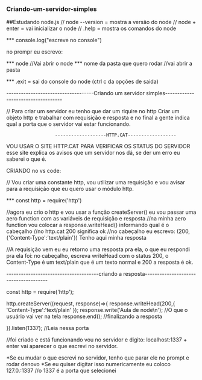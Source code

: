 ### Criando-um-servidor-simples
##Estudando node.js
// node --version = mostra a versão do node
// node + enter = vai inicializar o node
// .help = mostra os comandos do node

*** console.log("escreve no console")

no prompr eu escrevo: 

*** node //Vai abrir o node
*** nome da pasta que quero rodar //vai abrir a pasta  

*** .exit = sai do console do node (ctrl c da opções de saida)


------------------------------------Criando um servidor simples-----------------------------------

// Para criar um servidor eu tenho que dar um riquire no http 
Criar um objeto http e trabalhar com requisição e resposta e 
no final a gente indica qual a porta que o servidor vai estar funcionando.

                      -------------------HTTP.CAT------------------

VOU USAR O SITE HTTP.CAT
PARA VERIFICAR OS STATUS DO SERVIDOR
esse site explica os avisos que um servidor nos dá, se der um erro eu saberei o que é.

CRIANDO no vs code:

// Vou criar uma constante http, vou utilizar uma requisição e vou avisar para a requisição 
que eu quero usar o módulo http.

*** const http = require('http')

//agora eu crio o http e vou usar a função createServer()
  eu vou passar uma aero function com as variáveis de requisição e resposta
//na minha aero function vou colocar a response.writeHead() informando qual é o cabeçalho
//no http.cat 200 significa ok
//no cabeçalho eu escrevo: (200,{'Content-Type':'text/plain'}) Tenho aqui minha resposta


//A requisição vem eu eu retorno uma resposta pra ela, 
   o que eu respondi pra ela foi: no cabeçalho, escreva writeHead com o status 200, o  
   Content-Type é um text/plain que é um texto normal e 200 a resposta é ok.

--------------------------------------criando a resposta--------------------------------------

const http = require('http');

http.createServer((request, response)=>{
	response.writeHead(200,{
		'Content-Type':'text/plain'
	});
	response.write('Aula de node\n');  //O que o usuário vai ver na tela
	response.end();                    //finalizando a resposta

}).listen(1337);                       //Leia nessa porta

//foi criado e está funcionando
vou no servidor e digito: localhost:1337 + enter
vai aparecer o que escrevi no servidor.

*Se eu mudar o que escrevi no servidor, tenho que parar ele no prompt e rodar denovo
*Se eu quiser digitar isso numericamente eu coloco
127.0.:1337  //o 1337 é a porta que selecionei
